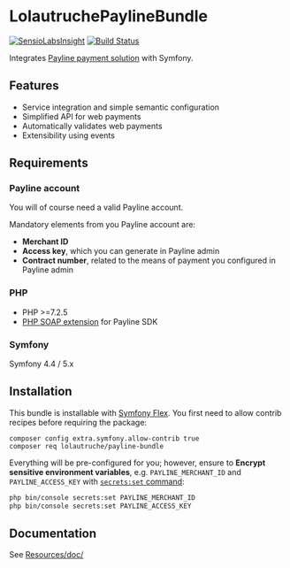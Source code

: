 # LolautruchePaylineBundle

[![SensioLabsInsight](https://insight.sensiolabs.com/projects/4d54fe75-e1ee-4c67-94b6-7db9bbbda418/big.png)](https://insight.sensiolabs.com/projects/4d54fe75-e1ee-4c67-94b6-7db9bbbda418)
[![Build Status](https://travis-ci.org/lolautruche/LolautruchePaylineBundle.svg?branch=master)](https://travis-ci.org/lolautruche/LolautruchePaylineBundle)

Integrates [Payline payment solution](http://www.payline.com/) with Symfony.


## Features

* Service integration and simple semantic configuration
* Simplified API for web payments
* Automatically validates web payments
* Extensibility using events


## Requirements

### Payline account
You will of course need a valid Payline account.

Mandatory elements from you Payline account are:
* **Merchant ID**
* **Access key**, which you can generate in Payline admin
* **Contract number**, related to the means of payment you configured in Payline admin

### PHP
* PHP >=7.2.5
* [PHP SOAP extension](http://php.net/soap) for Payline SDK

### Symfony
Symfony 4.4 / 5.x


## Installation

This bundle is installable with [Symfony Flex](https://flex.symfony.com).
You first need to allow contrib recipes before requiring the package:

```
composer config extra.symfony.allow-contrib true
composer req lolautruche/payline-bundle
```

Everything will be pre-configured for you; however, ensure to **Encrypt sensitive environment variables**,
e.g. `PAYLINE_MERCHANT_ID` and `PAYLINE_ACCESS_KEY` with [`secrets:set` command](https://symfony.com/blog/new-in-symfony-4-4-encrypted-secrets-management):

````bash
php bin/console secrets:set PAYLINE_MERCHANT_ID
php bin/console secrets:set PAYLINE_ACCESS_KEY
````


## Documentation

See [Resources/doc/](Resources/doc/00-index.md)
